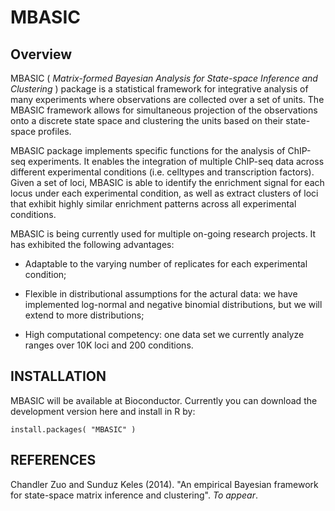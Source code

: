 MBASIC
======

Overview
--------

MBASIC ( *Matrix-formed Bayesian Analysis for State-space Inference and Clustering* ) package is a statistical framework for integrative analysis of many experiments where observations are collected over a set of units. The MBASIC framework allows for simultaneous projection of the observations onto a discrete state space and clustering the units based on their state-space profiles. 

MBASIC package implements specific functions for the analysis of ChIP-seq experiments. It enables the integration of multiple ChIP-seq data across different experimental conditions (i.e. celltypes and transcription factors). Given a set of loci, MBASIC is able to identify the enrichment signal for each locus under each experimental condition, as well as extract clusters of loci that exhibit highly similar enrichment patterns across all experimental conditions.

MBASIC is being currently used for multiple on-going research projects. It has exhibited the following advantages:

- Adaptable to the varying number of replicates for each experimental condition;

- Flexible in distributional assumptions for the actural data: we have implemented log-normal and negative binomial distributions, but we will extend to more distributions;

- High computational competency: one data set we currently analyze ranges over 10K loci and 200 conditions.


INSTALLATION
------------


MBASIC will be available at Bioconductor. Currently you can download the development version here and install in R by:

    install.packages( "MBASIC" )


REFERENCES
----------

Chandler Zuo and Sunduz Keles (2014). "An empirical Bayesian framework for state-space matrix inference and clustering". *To appear*.
